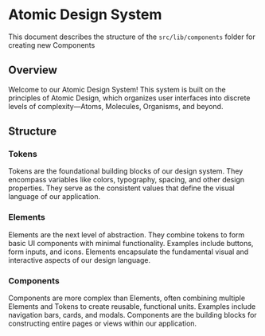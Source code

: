# Atomic Design System

This document describes the structure of the `src/lib/components` folder for creating new Components

## Overview

Welcome to our Atomic Design System! This system is built on the principles of Atomic Design, which organizes user interfaces into discrete levels of complexity—Atoms, Molecules, Organisms, and beyond.

## Structure

### Tokens

Tokens are the foundational building blocks of our design system. They encompass variables like colors, typography, spacing, and other design properties. They serve as the consistent values that define the visual language of our application.

### Elements

Elements are the next level of abstraction. They combine tokens to form basic UI components with minimal functionality. Examples include buttons, form inputs, and icons. Elements encapsulate the fundamental visual and interactive aspects of our design language.

### Components

Components are more complex than Elements, often combining multiple Elements and Tokens to create reusable, functional units. Examples include navigation bars, cards, and modals. Components are the building blocks for constructing entire pages or views within our application.
